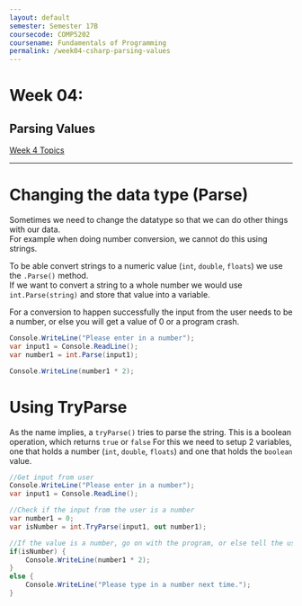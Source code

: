 ```yaml
---
layout: default
semester: Semester 17B
coursecode: COMP5202
coursename: Fundamentals of Programming
permalink: /week04-csharp-parsing-values
---
```


# Week 04:

## Parsing Values

<a href="./week04-index.html" class="btn btn-default">Week 4 Topics</a> 

---

# Changing the data type (Parse)

Sometimes we need to change the datatype so that we can do other things with our data.  
For example when doing number conversion, we cannot do this using strings.

To be able convert strings to a numeric value (`int`, `double`, `floats`) we use the `.Parse()` method.  
If we want to convert a string to a whole number we would use `int.Parse(string)` and store that value into a variable.

For a conversion to happen successfully the input from the user needs to be a number, or else you will get a value of 0 or a program crash.

```C#
Console.WriteLine("Please enter in a number");
var input1 = Console.ReadLine();
var number1 = int.Parse(input1);

Console.WriteLine(number1 * 2);
```

# Using TryParse

As the name implies, a `tryParse()` tries to parse the string. This is a boolean operation, which returns `true` or `false`
For this we need to setup 2 variables, one that holds a number (`int`, `double`, `floats`) and one that holds the `boolean` value.

```C#
//Get input from user
Console.WriteLine("Please enter in a number");
var input1 = Console.ReadLine();

//Check if the input from the user is a number
var number1 = 0;
var isNumber = int.TryParse(input1, out number1);

//If the value is a number, go on with the program, or else tell the user they made an error
if(isNumber) {
    Console.WriteLine(number1 * 2);
}
else {
    Console.WriteLine("Please type in a number next time.");
}
```








